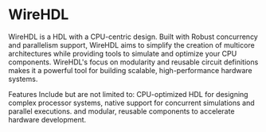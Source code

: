 # WireHDL
WireHDL is a HDL with a CPU-centric design. Built with Robust concurrency and parallelism support, WireHDL aims to simplify the creation of multicore architectures while providing tools to simulate and optimize your CPU components. WireHDL's focus on modularity and reusable circuit definitions makes it a powerful tool for building scalable, high-performance hardware systems.

Features Include but are not limited to: CPU-optimized HDL for designing complex processor systems, native support for concurrent simulations and parallel executions. and modular, reusable components to accelerate hardware development.
